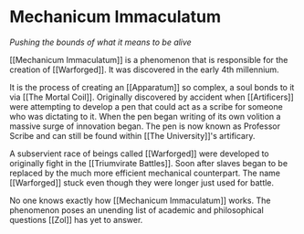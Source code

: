 # Mechanicum Immaculatum
*Pushing the bounds of what it means to be alive*

[[Mechanicum Immaculatum]] is a phenomenon that is responsible for the creation of [[Warforged]]. It was discovered in the early 4th millennium.

It is the process of creating an [[Apparatum]] so complex, a soul bonds to it via [[The Mortal Coil]]. Originally discovered by accident when [[Artificers]] were attempting to develop a pen that could act as a scribe for someone who was dictating to it. When the pen began writing of its own volition a massive surge of innovation began. The pen is now known as Professor Scribe and can still be found within [[The University]]'s artificary.

A subservient race of beings called [[Warforged]] were developed to originally fight in the [[Triumvirate Battles]]. Soon after slaves began to be replaced by the much more efficient mechanical counterpart. The name [[Warforged]] stuck even though they were longer just used for battle.

No one knows exactly how [[Mechanicum Immaculatum]] works. The phenomenon poses an unending list of academic and philosophical questions [[Zol]] has yet to answer.